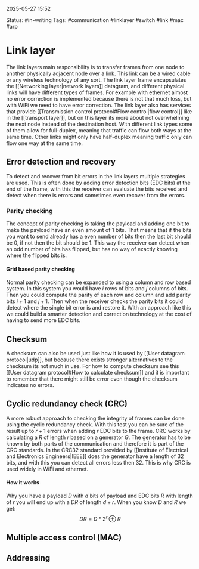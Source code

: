 2025-05-27 15:52

Status: #in-writing 
Tags: #communication #linklayer #switch #link #mac #arp 

# Link layer
The link layers main responsibility is to transfer frames from one node to another physically adjacent node over a link. This link can be a wired cable or any wireless technology of any sort. The link layer frame encapsulates the [[Networking layer|network layers]] datagram, and different physical links will have different types of frames. For example with ethernet almost no error correction is implemented because there is not that much loss, but with WiFi we need to have error correction. The link layer also has services that provide [[Transmission control protocol#Flow control|flow control]] like in the [[transport layer]], but on this layer its more about not overwhelming the next node instead of the destination host. With different link types some of them allow for full-duplex, meaning that traffic can flow both ways at the same time. Other links might only have half-duplex meaning traffic only can flow one way at the same time. 
## Error detection and recovery
To detect and recover from bit errors in the link layers multiple strategies are used. This is often done by adding error detection bits (EDC bits) at the end of the frame, with this the receiver can evaluate the bits received and detect when there is errors and sometimes even recover from the errors.
### Parity checking
The concept of parity checking is taking the payload and adding one bit to make the payload have an even amount of 1 bits. That means that if the bits you want to send already has a even number of bits then the last bit should be 0, if not then the bit should be 1. This way the receiver can detect when an odd number of bits has flipped, but has no way of exactly knowing where the flipped bits is. 
#### Grid based parity checking
Normal parity checking can be expanded to using a column and row based system. In this system you would have $i$ rows of bits and $j$ columns of bits. Then you could compute the parity of each row and column and add parity bits $i+1$ and $j+1$. Then when the receiver checks the parity bits it could detect where the single bit error is and restore it. With an approach like this we could build a smarter detection and correction technology at the cost of having to send more EDC bits.
## Checksum
A checksum can also be used just like how it is used by [[User datagram protocol|udp]], but because there exists stronger alternatives to the checksum its not much in use. For how to compute checksum see this [[User datagram protocol#How to calculate checksum]] and it is important to remember that there might still be error even though the checksum indicates no errors. 
## Cyclic redundancy check (CRC)
A more robust approach to checking the integrity of frames can be done using the cyclic redundancy check. With this test you can be sure of the result up to $r+1$ errors when adding $r$ EDC bits to the frame. CRC works by calculating a $R$ of length $r$ based on a generator $G$. The generator has to be known by both parts of the communication and therefore it is part of the CRC standards. In the CRC32 standard provided by [[Institute of Electrical and Electronics Engineers|IEEE]] does the generator have a length of 32 bits, and with this you can detect all errors less then 32. This is why CRC is used widely in WiFi and ethernet. 
#### How it works
Why you have a payload $D$ with $d$ bits of payload and EDC bits $R$ with length of $r$ you will end up with a $DR$ of length $d+r$. When you know $D$ and $R$ we get:
$$
DR = D*2^r\oplus{R}
$$

## Multiple access control (MAC)


## Addressing






